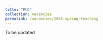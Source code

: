 ```yaml
---
title: "PhD"
collection: vacancies
permalink: /vacancies/2026-spring-teaching
---
```


To be updated
